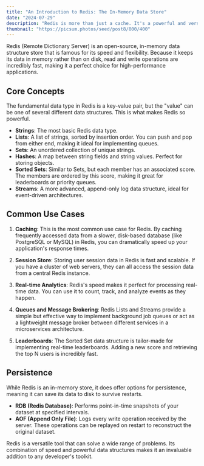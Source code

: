 ```yaml
---
title: "An Introduction to Redis: The In-Memory Data Store"
date: "2024-07-29"
description: "Redis is more than just a cache. It's a powerful and versatile in-memory data structure store that can be used as a database, cache, and message broker. Let's dive into what makes Redis so popular."
thumbnail: "https://picsum.photos/seed/post8/800/400"
---
```


Redis (Remote Dictionary Server) is an open-source, in-memory data structure store that is famous for its speed and flexibility. Because it keeps its data in memory rather than on disk, read and write operations are incredibly fast, making it a perfect choice for high-performance applications.

## Core Concepts

The fundamental data type in Redis is a key-value pair, but the "value" can be one of several different data structures. This is what makes Redis so powerful.

*   **Strings**: The most basic Redis data type.
*   **Lists**: A list of strings, sorted by insertion order. You can push and pop from either end, making it ideal for implementing queues.
*   **Sets**: An unordered collection of unique strings.
*   **Hashes**: A map between string fields and string values. Perfect for storing objects.
*   **Sorted Sets**: Similar to Sets, but each member has an associated score. The members are ordered by this score, making it great for leaderboards or priority queues.
*   **Streams**: A more advanced, append-only log data structure, ideal for event-driven architectures.

## Common Use Cases

1.  **Caching**: This is the most common use case for Redis. By caching frequently accessed data from a slower, disk-based database (like PostgreSQL or MySQL) in Redis, you can dramatically speed up your application's response times.

2.  **Session Store**: Storing user session data in Redis is fast and scalable. If you have a cluster of web servers, they can all access the session data from a central Redis instance.

3.  **Real-time Analytics**: Redis's speed makes it perfect for processing real-time data. You can use it to count, track, and analyze events as they happen.

4.  **Queues and Message Brokering**: Redis Lists and Streams provide a simple but effective way to implement background job queues or act as a lightweight message broker between different services in a microservices architecture.

5.  **Leaderboards**: The Sorted Set data structure is tailor-made for implementing real-time leaderboards. Adding a new score and retrieving the top N users is incredibly fast.

## Persistence

While Redis is an in-memory store, it does offer options for persistence, meaning it can save its data to disk to survive restarts.

*   **RDB (Redis Database)**: Performs point-in-time snapshots of your dataset at specified intervals.
*   **AOF (Append Only File)**: Logs every write operation received by the server. These operations can be replayed on restart to reconstruct the original dataset.

Redis is a versatile tool that can solve a wide range of problems. Its combination of speed and powerful data structures makes it an invaluable addition to any developer's toolkit.

